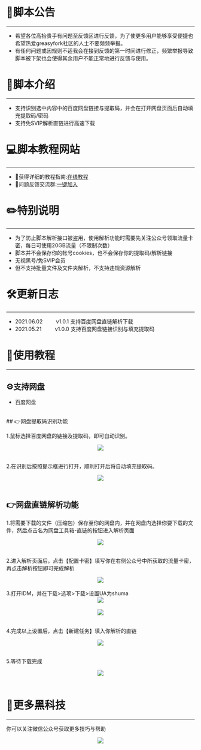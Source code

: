 # 📄脚本公告
---
- 希望各位高抬贵手有问题至反馈区进行反馈，为了使更多用户能够享受便捷也希望热爱greasyfork社区的人士不要频频举报。<br>
- 有任何问题或因规则不适我会在接到反馈的第一时间进行修正，频繁举报导致脚本被下架也会使得其余用户不能正常地进行反馈与使用。

# 📜脚本介绍
---

- 支持识别选中内容中的百度网盘链接与提取码，并会在打开网盘页面后自动填充提取码/密码
- 支持免SVIP解析直链进行高速下载

# 💻脚本教程网站
---

- 🧩获得详细的教程指南:[在线教程](https://wiki.shuma.ink)<br>
- 🎯问题反馈交流群:[一键加入](https://jq.qq.com/?_wv=1027&k=FMfKKGY5)<br>

# ✏️特别说明
---

- 为了防止脚本解析接口被盗用，使用解析功能时需要先关注公众号领取流量卡密，每日可使用20GB流量（不限制次数）
- 脚本并不会保存你的帐号cookies，也不会保存你的提取码/解析链接
- 无视黑号/免SVIP会员
- 但不支持批量文件及文件夹解析，不支持违规资源解析

# 🛠️更新日志<br>
---
- 2021.06.02&emsp; &emsp; v1.0.1 支持百度网盘直链解析下载
- 2021.05.21&emsp; &emsp; v1.0.0 支持百度网盘链接识别与填充提取码

# 📌使用教程
---
## ⚙️支持网盘
- 百度网盘
<br>
## 👉网盘提取码识别功能

1.鼠标选择百度网盘的链接及提取码，即可自动识别。<br>
<div align=center><img src="https://i.loli.net/2021/05/21/fLmOZya8G4YxrSd.png"></div>

<br>

2.在识别后按照提示框进行打开，顺利打开后将自动填充提取码。<br>

<div align=center><img src="https://i.loli.net/2021/05/21/PrwVZUi58XbL16e.png"></div>
<br>

## 👉网盘直链解析功能

1.将需要下载的文件（压缩包）保存至你的网盘内，并在网盘内选择你要下载的文件，然后点击名为网盘工具箱-直链的按钮进入解析页面<br>

<div align=center><img src="https://i.loli.net/2021/06/02/y83FQ7HMkaOldcT.png"></div>
<br>

2.进入解析页面后，点击【配置卡密】填写你在右侧公众号中所获取的流量卡密，再点击解析按钮即可完成解析<br>

<div align=center><img src="https://i.loli.net/2021/06/02/mreAgzdMfxKEiRP.png"></div><br>
3.打开IDM，并在下载>选项>下载>设置UA为shuma<br>
<div align=center><img src="https://i.loli.net/2021/05/23/yBnRM7AzNItgOCl.png"></div><br>

<div align=center><img src="https://i.loli.net/2021/05/23/FNxJjcvpdn6i2Ca.png"></div><br>

4.完成以上设置后，点击【新建任务】填入你解析的直链<br>
<div align=center><img src="https://i.loli.net/2021/05/23/A6r9RfapFMJETPK.png"></div><br>


5.等待下载完成<br>
<div align=center><img src="https://i.loli.net/2021/05/23/49qcBleYDTFAP8H.png"></div><br>

# 🔑更多黑科技
---

你可以关注微信公众号获取更多技巧与帮助<br>
<div align=center><img src="https://i.loli.net/2021/05/21/fzvRNcxiKwD3lrQ.jpg"></div><br>



